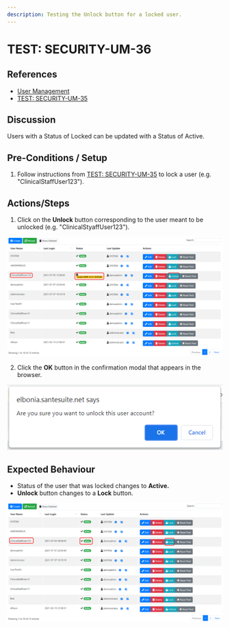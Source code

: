 ```yaml
---
description: Testing the Unlock button for a locked user.
---
```


# TEST: SECURITY-UM-36

## References

* [User Management](../../../../../operations/security-administration/user-management.md)
* [TEST: SECURITY-UM-35](test-security-um-35-1.md)

## Discussion

Users with a Status of Locked can be updated with a Status of Active.

## Pre-Conditions / Setup

1. Follow instructions from [TEST: SECURITY-UM-35](test-security-um-35-1.md) to lock a user \(e.g. "ClinicalStaffUser123"\).

## Actions/Steps

1. Click on the **Unlock** button corresponding to the user meant to be unlocked \(e.g. "ClinicalStyaffUser123"\).

![](../../../../../../.gitbook/assets/image%20%28326%29.png)

2. Click the **OK** button in the confirmation modal that appears in the browser.

![](../../../../../../.gitbook/assets/image%20%28332%29.png)

## Expected Behaviour

* Status of the user that was locked changes to **Active.**
* **Unlock** button changes to a **Lock** button.

![](../../../../../../.gitbook/assets/image%20%28298%29.png)

